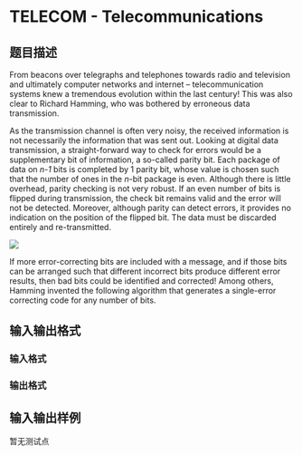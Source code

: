 # TELECOM - Telecommunications

## 题目描述

From beacons over telegraphs and telephones towards radio and television and ultimately computer networks and internet – telecommunication systems knew a tremendous evolution within the last century! This was also clear to Richard Hamming, who was bothered by erroneous data transmission.

As the transmission channel is often very noisy, the received information is not necessarily the information that was sent out. Looking at digital data transmission, a straight-forward way to check for errors would be a supplementary bit of information, a so-called parity bit. Each package of data on _n-1_ bits is completed by 1 parity bit, whose value is chosen such that the number of ones in the _n_-bit package is even. Although there is little overhead, parity checking is not very robust. If an even number of bits is flipped during transmission, the check bit remains valid and the error will not be detected. Moreover, although parity can detect errors, it provides no indication on the position of the flipped bit. The data must be discarded entirely and re-transmitted.

![](https://cdn.luogu.com.cn/upload/vjudge_pic/SP7666/e53e39bf011c449374e663c6f05a05b6c0171b0e.png)

If more error-correcting bits are included with a message, and if those bits can be arranged such that different incorrect bits produce different error results, then bad bits could be identified and corrected! Among others, Hamming invented the following algorithm that generates a single-error correcting code for any number of bits.

## 输入输出格式

### 输入格式

### 输出格式

## 输入输出样例

暂无测试点

